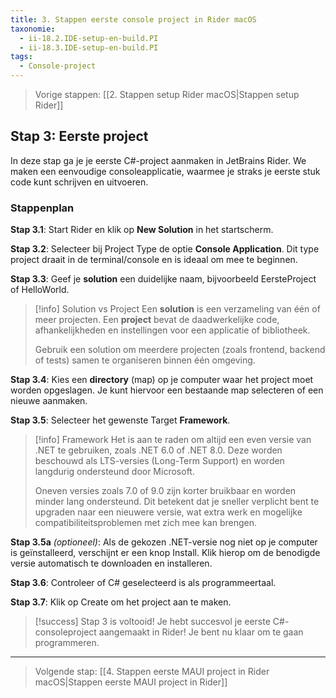 ```yaml
---
title: 3. Stappen eerste console project in Rider macOS
taxonomie:
  - ii-18.2.IDE-setup-en-build.PI
  - ii-18.3.IDE-setup-en-build.PI
tags:
  - Console-project
---
```


> Vorige stappen: [[2. Stappen setup Rider macOS|Stappen setup Rider]]

## Stap 3: Eerste project
In deze stap ga je je eerste C#-project aanmaken in JetBrains Rider. We maken een eenvoudige consoleapplicatie, waarmee je straks je eerste stuk code kunt schrijven en uitvoeren.

### Stappenplan

**Stap 3.1**: Start Rider en klik op **New Solution** in het startscherm.

**Stap 3.2**: Selecteer bij Project Type de optie **Console Application**. Dit type project draait in de terminal/console en is ideaal om mee te beginnen.

**Stap 3.3**: Geef je **solution** een duidelijke naam, bijvoorbeeld EersteProject of HelloWorld.

> [!info] Solution vs Project
> Een **solution** is een verzameling van één of meer projecten.
> Een **project** bevat de daadwerkelijke code, afhankelijkheden en instellingen voor een applicatie of bibliotheek.
>
> Gebruik een solution om meerdere projecten (zoals frontend, backend of tests) samen te organiseren binnen één omgeving.

**Stap 3.4**: Kies een **directory** (map) op je computer waar het project moet worden opgeslagen. Je kunt hiervoor een bestaande map selecteren of een nieuwe aanmaken.

**Stap 3.5**: Selecteer het gewenste Target **Framework**.

> [!info] Framework
> Het is aan te raden om altijd een even versie van .NET te gebruiken, zoals .NET 6.0 of .NET 8.0. Deze worden beschouwd als LTS-versies (Long-Term Support) en worden langdurig ondersteund door Microsoft.
>
> Oneven versies zoals 7.0 of 9.0 zijn korter bruikbaar en worden minder lang ondersteund. Dit betekent dat je sneller verplicht bent te upgraden naar een nieuwere versie, wat extra werk en mogelijke compatibiliteitsproblemen met zich mee kan brengen.

**Stap 3.5a** *(optioneel)*: Als de gekozen .NET-versie nog niet op je computer is geïnstalleerd, verschijnt er een knop Install. Klik hierop om de benodigde versie automatisch te downloaden en installeren.

**Stap 3.6**: Controleer of C# geselecteerd is als programmeertaal.

**Stap 3.7**: Klik op Create om het project aan te maken.

> [!success] Stap 3 is voltooid!
> Je hebt succesvol je eerste C#-consoleproject aangemaakt in Rider! Je bent nu klaar om te gaan programmeren.


---

> Volgende stap: [[4. Stappen eerste MAUI project in Rider macOS|Stappen eerste MAUI project in Rider]]
